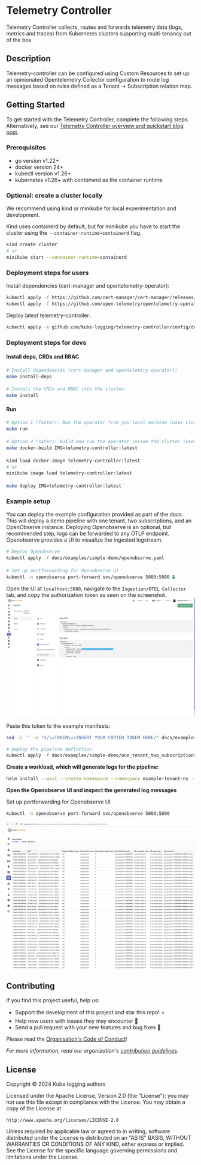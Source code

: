 # Telemetry Controller

Telemetry Controller collects, routes and forwards telemetry data (logs, metrics and traces) from Kubernetes clusters
supporting multi-tenancy out of the box.

## Description

Telemetry-controller can be configured using Custom Resources to set up an opinionated Opentelemetry Collector configuration to route log messages based on rules defined as a Tenant -> Subscription relation map.

## Getting Started

To get started with the Telemetry Controller, complete the following steps. Alternatively, see our [Telemetry Controller overview and quickstart blog post](https://axoflow.com/reinvent-kubernetes-logging-with-telemetry-controller/).

### Prerequisites
- go version v1.22+
- docker version 24+
- kubectl version v1.26+
- kubernetes v1.26+ with *containerd* as the container runtime

### Optional: create a cluster locally

We recommend using kind or minikube for local experimentation and development.

Kind uses containerd by default, but for minikube you have to start the cluster using the `--container-runtime=containerd` flag.

```sh
kind create cluster
# or
minikube start --container-runtime=containerd
```

### Deployment steps for users

Install dependencies (cert-manager and opentelemetry-operator):
```sh
kubectl apply -f https://github.com/cert-manager/cert-manager/releases/download/v1.14.4/cert-manager.yaml
kubectl apply -f https://github.com/open-telemetry/opentelemetry-operator/releases/download/v0.98.0/opentelemetry-operator.yaml
```

Deploy latest telemetry-controller:
```sh
kubectl apply -k github.com/kube-logging/telemetry-controller/config/default
```

### Deployment steps for devs

#### Install deps, CRDs and RBAC

```sh
# Install dependencies (cert-manager and opentelemtry-operator):
make install-deps

# Install the CRDs and RBAC into the cluster:
make install
```

#### Run

```sh
# Option 1 (faster): Run the operator from you local machine (uses cluster-admin rights)
make run

# Option 2 (safer): Build and run the operator inside the cluster (uses proper RBAC)
make docker-build IMG=telemetry-controller:latest

kind load docker-image telemetry-controller:latest
# or
minikube image load telemetry-controller:latest

make deploy IMG=telemetry-controller:latest
```

### Example setup

You can deploy the example configuration provided as part of the docs. This will deploy a demo pipeline with one tenant, two subscriptions, and an OpenObserve instance.
Deploying Openobserve is an optional, but recommended step, logs can be forwarded to any OTLP endpoint. Openobserve provides a UI to visualize the ingested logstream.

```sh
# Deploy Openobserve
kubectl apply -f docs/examples/simple-demo/openobserve.yaml

# Set up portforwarding for Openobserve UI
kubectl -n openobserve port-forward svc/openobserve 5080:5080 &
```

Open the UI at `localhost:5080`, navigate to the `Ingestion/OTEL Collector` tab, and copy the authorization token as seen on the screenshot.
![Openobserve auth](docs/assets/openobserve-auth.png)

Paste this token to the example manifests:
```sh
sed -i '' -e "s/\<TOKEN\>/INSERT YOUR COPIED TOKEN HERE/" docs/examples/simple-demo/one_tenant_two_subscriptions.yaml
```
```sh
# Deploy the pipeline definition
kubectl apply -f docs/examples/simple-demo/one_tenant_two_subscriptions.yaml
```

**Create a workload, which will generate logs for the pipeline:**
```sh
helm install --wait --create-namespace --namespace example-tenant-ns --generate-name oci://ghcr.io/kube-logging/helm-charts/log-generator
```

**Open the Openobserve UI and inspect the generated log messages**

Set up portforwarding for Openobserve UI
```sh
kubectl -n openobserve port-forward svc/openobserve 5080:5080
```
![Openobserve logs](docs/assets/openobserve-logs.png)


## Contributing

If you find this project useful, help us:

- Support the development of this project and star this repo! :star:
- Help new users with issues they may encounter :muscle:
- Send a pull request with your new features and bug fixes :rocket: 

Please read the [Organisation's Code of Conduct](https://github.com/kube-logging/.github/blob/main/CODE_OF_CONDUCT.md)!

*For more information, read our organization's [contribution guidelines](https://github.com/kube-logging/.github/blob/main/CONTRIBUTING.md)*.

## License

Copyright © 2024 Kube logging authors

Licensed under the Apache License, Version 2.0 (the "License");
you may not use this file except in compliance with the License.
You may obtain a copy of the License at

    http://www.apache.org/licenses/LICENSE-2.0

Unless required by applicable law or agreed to in writing, software
distributed under the License is distributed on an "AS IS" BASIS,
WITHOUT WARRANTIES OR CONDITIONS OF ANY KIND, either express or implied.
See the License for the specific language governing permissions and
limitations under the License.
